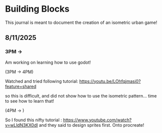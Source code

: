 # Building Blocks

This journal is meant to document the creation of an isometric urban game!


## 8/11/2025

### 3PM -> <present>

Am working on learning how to use godot! 

(3PM -> 4PM) 

Watched and tried following tutorial: https://youtu.be/LOhfqjmasi0?feature=shared

so this is difficult, and did not show how to use the isometric pattern... time to see how to learn that!


(4PM -> <present>)

So I found this nifty tutorial : https://www.youtube.com/watch?v=wLldN3KX0dI and they said to design sprites first. Onto procreate!
